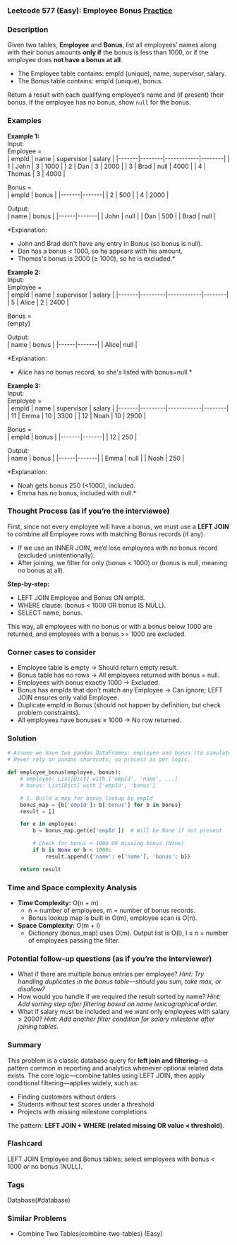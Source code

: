 ### Leetcode 577 (Easy): Employee Bonus [Practice](https://leetcode.com/problems/employee-bonus)

### Description  
Given two tables, **Employee** and **Bonus**, list all employees’ names along with their bonus amounts **only if** the bonus is less than 1000, or if the employee does **not have a bonus at all**.  
- The Employee table contains: empId (unique), name, supervisor, salary.
- The Bonus table contains: empId (unique), bonus.

Return a result with each qualifying employee’s name and (if present) their bonus. If the employee has no bonus, show `null` for the bonus.

### Examples  

**Example 1:**  
Input:  
Employee =  
| empId | name   | supervisor | salary |
|-------|--------|------------|--------|
| 1     | John   | 3          | 1000   |
| 2     | Dan    | 3          | 2000   |
| 3     | Brad   | null       | 4000   |
| 4     | Thomas | 3          | 4000   |

Bonus =  
| empId | bonus |
|-------|-------|
| 2     | 500   |
| 4     | 2000  |

Output:  
| name | bonus |
|------|-------|
| John | null  |
| Dan  | 500   |
| Brad | null  |

*Explanation:  
- John and Brad don't have any entry in Bonus (so bonus is null).
- Dan has a bonus < 1000, so he appears with his amount.
- Thomas's bonus is 2000 (≥ 1000), so he is excluded.*

**Example 2:**  
Input:  
Employee =  
| empId | name    | supervisor | salary |
|-------|---------|------------|--------|
| 5     | Alice   | 2          | 2400   |

Bonus =  
(empty)

Output:  
| name | bonus |
|------|-------|
| Alice| null  |

*Explanation:  
- Alice has no bonus record, so she's listed with bonus=null.*

**Example 3:**  
Input:  
Employee =  
| empId | name    | supervisor | salary |
|-------|---------|------------|--------|
| 11    | Emma    | 10         | 3300   |
| 12    | Noah    | 10         | 2900   |

Bonus =  
| empId | bonus |
|-------|-------|
| 12    | 250   |

Output:  
| name | bonus |
|------|-------|
| Emma | null  |
| Noah | 250   |

*Explanation:  
- Noah gets bonus 250 (<1000), included.
- Emma has no bonus, included with null.*


### Thought Process (as if you’re the interviewee)  
First, since not every employee will have a bonus, we must use a **LEFT JOIN** to combine all Employee rows with matching Bonus records (if any).  
- If we use an INNER JOIN, we’d lose employees with no bonus record (excluded unintentionally).  
- After joining, we filter for only (bonus < 1000) or (bonus is null, meaning no bonus at all).

**Step-by-step:**
- LEFT JOIN Employee and Bonus ON empId.
- WHERE clause: (bonus < 1000 OR bonus IS NULL).
- SELECT name, bonus.

This way, all employees with no bonus or with a bonus below 1000 are returned, and employees with a bonus >= 1000 are excluded.


### Corner cases to consider  
- Employee table is empty → Should return empty result.
- Bonus table has no rows → All employees returned with bonus = null.
- Employees with bonus exactly 1000 → Excluded.
- Bonus has empIds that don’t match any Employee → Can ignore; LEFT JOIN ensures only valid Employee.
- Duplicate empId in Bonus (should not happen by definition, but check problem constraints).
- All employees have bonuses ≥ 1000 → No row returned.


### Solution

```python
# Assume we have two pandas DataFrames: employee and bonus (to simulate the SQL).
# Never rely on pandas shortcuts, so process as per logic.

def employee_bonus(employee, bonus):
    # employee: List[Dict] with ['empId', 'name', ...]
    # bonus: List[Dict] with ['empId', 'bonus']

    # 1. Build a map for bonus lookup by empId
    bonus_map = {b['empId']: b['bonus'] for b in bonus}
    result = []

    for e in employee:
        b = bonus_map.get(e['empId'])  # Will be None if not present

        # Check for bonus < 1000 OR missing bonus (None)
        if b is None or b < 1000:
            result.append({'name': e['name'], 'bonus': b})

    return result
```

### Time and Space complexity Analysis  

- **Time Complexity:** O(n + m)  
  - n = number of employees, m = number of bonus records.
  - Bonus lookup map is built in O(m), employee scan is O(n).
- **Space Complexity:** O(m + l)  
  - Dictionary (bonus_map) uses O(m). Output list is O(l), l ≤ n = number of employees passing the filter.

### Potential follow-up questions (as if you’re the interviewer)  

- What if there are multiple bonus entries per employee?
  *Hint: Try handling duplicates in the bonus table—should you sum, take max, or disallow?*
- How would you handle if we required the result sorted by name?
  *Hint: Add sorting step after filtering based on name lexicographical order.*
- What if salary must be included and we want only employees with salary > 2000?
  *Hint: Add another filter condition for salary milestone after joining tables.*

### Summary
This problem is a classic database query for **left join and filtering**—a pattern common in reporting and analytics whenever optional related data exists. The core logic—combine tables using LEFT JOIN, then apply conditional filtering—applies widely, such as:
- Finding customers without orders
- Students without test scores under a threshold
- Projects with missing milestone completions

The pattern: **LEFT JOIN + WHERE (related missing OR value < threshold)**.


### Flashcard
LEFT JOIN Employee and Bonus tables; select employees with bonus < 1000 or no bonus (NULL).

### Tags
Database(#database)

### Similar Problems
- Combine Two Tables(combine-two-tables) (Easy)